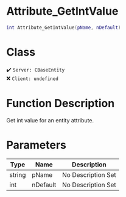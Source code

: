 # Attribute_GetIntValue
```lua
int Attribute_GetIntValue(pName, nDefault)
```
# Class
✔️ `Server: CBaseEntity`  
❌ `Client: undefined`  

# Function Description
Get int value for an entity attribute.
# Parameters
Type|Name|Description
--|--|--
string|pName|No Description Set
int|nDefault|No Description Set
